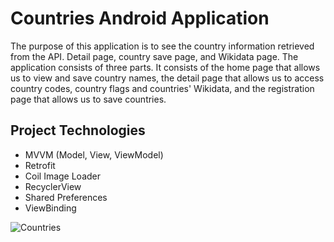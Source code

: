 # Countries Android Application
 The purpose of this application is to see the country information retrieved from the API. Detail page, country save page, and Wikidata page. The application consists of three parts. It consists of the home page that allows us to view and save country names, the detail page that allows us to access country codes, country flags and countries' Wikidata, and the registration page that allows us to save countries.
## Project Technologies

+ MVVM (Model, View, ViewModel) <br/>
+  Retrofit <br/>
+ Coil Image Loader <br/>
+ RecyclerView <br/>
+ Shared Preferences <br/>
+ ViewBinding <br/>



![Countries](https://user-images.githubusercontent.com/107356112/236178197-67d1130b-0190-4303-88ba-033dac89a9e2.gif)
